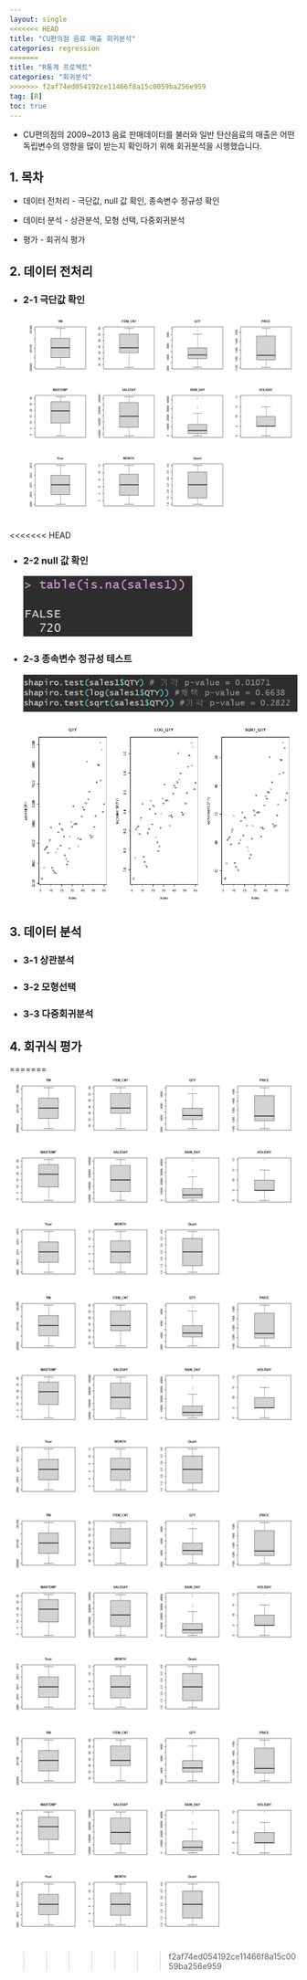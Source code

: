 ```yaml
---
layout: single
<<<<<<< HEAD
title: "CU편의점 음료 매출 회귀분석"
categories: regression
=======
title: "R통계 프로젝트"
categories: "회귀분석"
>>>>>>> f2af74ed054192ce11466f8a15c0059ba256e959
tag: [R]
toc: true 
---
```


- CU편의점의 2009~2013 음료 판매데이터를 불러와 일반 탄산음료의 매출은 어떤 독립변수의 영향을 많이 받는지 확인하기 위해 회귀분석을 시행했습니다.

## 1. 목차

- 데이터 전처리 - 극단값, null 값 확인, 종속변수 정규성 확인

- 데이터 분석 - 상관분석, 모형 선택, 다중회귀분석

- 평가 - 회귀식 평가

## 2. 데이터 전처리

- ### 2-1 극단값 확인
  
  ![이상치확인BOXPLOT.jpeg](_images/2023-07-19-first/db4f1ab0ccd1d67a325ae6027fdb4a3dd093f13c.jpeg)

<<<<<<< HEAD
- ### 2-2  null 값 확인
  
  ![결측치 확인.JPG](_images/2023-07-19-first/99fa877cfb8276219a018f4c37e81cc0459fccf4.JPG)

- ### 2-3 종속변수 정규성 테스트
  
  ![종속변수변환.JPG](_images/2023-07-19-first/f68fb887e33808af1c17644f17b58eeb0f2841e5.JPG)
  
  ![종속변수변환Rplot.png](_images/2023-07-19-first/e0ef6b909c6ebce456ccbf14579af4bba5e354b7.png)

## 3. 데이터 분석

- ### 3-1 상관분석

- ### 3-2 모형선택

- ### 3-3 다중회귀분석

## 4. 회귀식 평가
=======
![이상치확인BOXPLOT.jpeg](https://github.com/jinseongmensch/jinseongmensch.github.io/blob/master/_posts/_images/2023-07-19-first/db4f1ab0ccd1d67a325ae6027fdb4a3dd093f13c.jpeg)
![이상치확인BOXPLOT.jpeg](./_images/2023-07-19-first/db4f1ab0ccd1d67a325ae6027fdb4a3dd093f13c.jpeg)
![이상치확인BOXPLOT.jpeg](../_images/2023-07-19-first/db4f1ab0ccd1d67a325ae6027fdb4a3dd093f13c.jpeg)
![이상치확인BOXPLOT.jpeg](_images/2023-07-19-first/db4f1ab0ccd1d67a325ae6027fdb4a3dd093f13c.jpeg)
>>>>>>> f2af74ed054192ce11466f8a15c0059ba256e959
